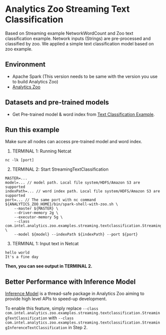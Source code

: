 # Analytics Zoo Streaming Text Classification
Based on Streaming example NetworkWordCount and Zoo text classification example. Network inputs (Strings) are pre-processed and classified by zoo. We applied a simple text classification model based on zoo example.

## Environment
* Apache Spark (This version needs to be same with the version you use to build Analytics Zoo)
* [Analytics Zoo](https://analytics-zoo.github.io/master/#ScalaUserGuide/install/)

## Datasets and pre-trained models
* Get Pre-trained model & word index from [Text Classification Example](https://github.com/intel-analytics/analytics-zoo/blob/master/docs/docs/ProgrammingGuide/text-classification.md).

## Run this example
Make sure all nodes can access pre-trained model and word index.

1. TERMINAL 1: Running Netcat
```
nc -lk [port]
```

2. TERMINAL 2: Start StreamingTextClassification
```
MASTER=...
model=... // model path. Local file system/HDFS/Amazon S3 are supported
indexPath=... // word index path. Local file system/HDFS/Amazon S3 are supported
port=... // The same port with nc command
${ANALYTICS_ZOO_HOME}/bin/spark-shell-with-zoo.sh \
    --master ${MASTER} \
    --driver-memory 2g \
    --executor-memory 5g \
    --class com.intel.analytics.zoo.examples.streaming.textclassification.StreamingTextClassification \
    --model ${model} --indexPath ${indexPath} --port ${port}
```

3. TERMINAL 1: Input text in Netcat
```
hello world
It's a fine day
```

**Then, you can see output in TERMINAL 2.**

## Better Performance with Inference Model
[Inference Model](https://analytics-zoo.github.io/0.4.0/#ProgrammingGuide/inference/#inference-model) is a thread-safe package in Analytics Zoo aiming to provide high level APIs to speed-up development.

To enable this feature, simply replace `--class com.intel.analytics.zoo.examples.streaming.textclassification.StreamingTextClassification` with `--class com.intel.analytics.zoo.examples.streaming.textclassification.StreamingInferenceTextClassification` in Step 2.
